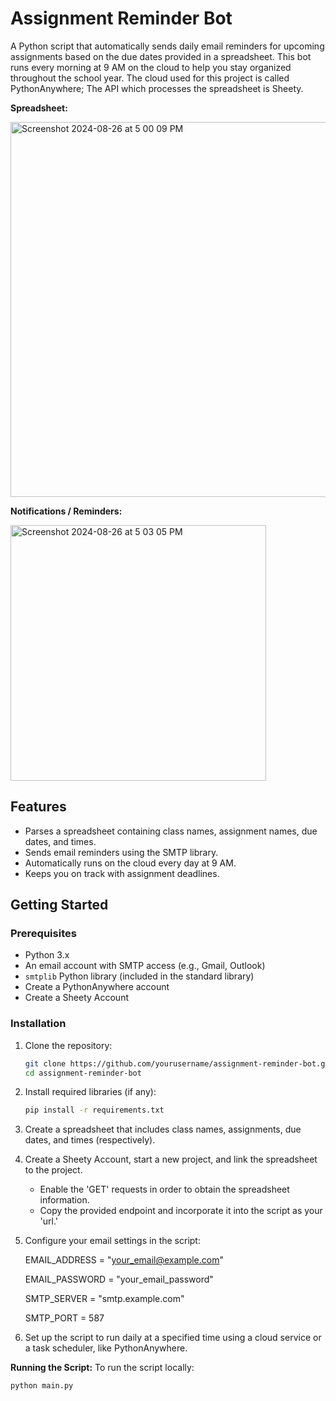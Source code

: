 # Assignment Reminder Bot

A Python script that automatically sends daily email reminders for upcoming assignments based on the due dates provided in a spreadsheet. This bot runs every morning at 9 AM on the cloud to help you stay organized throughout the school year. The cloud used for this project is called PythonAnywhere; The API which processes the spreadsheet is Sheety.

**Spreadsheet:**


<img width="600" alt="Screenshot 2024-08-26 at 5 00 09 PM" src="https://github.com/user-attachments/assets/58d954c2-b581-4b9f-8e65-95f6b9f22bab">



**Notifications / Reminders:**

<img width="409" alt="Screenshot 2024-08-26 at 5 03 05 PM" src="https://github.com/user-attachments/assets/028f4682-cb45-4bc8-8baf-ad2bd5744389">



## Features

- Parses a spreadsheet containing class names, assignment names, due dates, and times.
- Sends email reminders using the SMTP library.
- Automatically runs on the cloud every day at 9 AM.
- Keeps you on track with assignment deadlines.

## Getting Started

### Prerequisites

- Python 3.x
- An email account with SMTP access (e.g., Gmail, Outlook)
- `smtplib` Python library (included in the standard library)
- Create a PythonAnywhere account
- Create a Sheety Account

### Installation

1. Clone the repository:

   ```bash
   git clone https://github.com/yourusername/assignment-reminder-bot.git
   cd assignment-reminder-bot

2. Install required libraries (if any):
   
   ```bash
   pip install -r requirements.txt

3. Create a spreadsheet that includes class names, assignments, due dates, and times (respectively).

4. Create a Sheety Account, start a new project, and link the spreadsheet to the project.
   - Enable the 'GET' requests in order to obtain the spreadsheet information.
   - Copy the provided endpoint and incorporate it into the script as your 'url.'

6. Configure your email settings in the script:

   EMAIL_ADDRESS = "your_email@example.com"
   
   EMAIL_PASSWORD = "your_email_password"
   
   SMTP_SERVER = "smtp.example.com"
   
   SMTP_PORT = 587

8. Set up the script to run daily at a specified time using a cloud service or a task scheduler, like PythonAnywhere.


**Running the Script:**
To run the script locally:
  ```bash
python main.py





   
   
